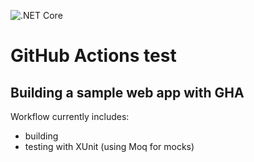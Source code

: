 ![.NET Core](https://github.com/assafstone/ghaForWebApp/workflows/.NET%20Core/badge.svg?event=push)
# GitHub Actions test
## Building a sample web app with GHA

Workflow currently includes:
- building
- testing with XUnit (using Moq for mocks)
